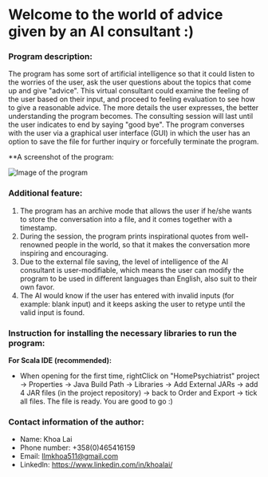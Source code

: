 # Welcome to the world of advice given by an AI consultant :)

### Program description:
The program has some sort of artificial intelligence so that it could listen to the worries of the user, ask the user questions about the topics that come up and give "advice". This virtual consultant could examine the feeling of the user based on their input, and proceed to feeling evaluation to see how to give a reasonable advice. The more details the user expresses, the better understanding the program becomes. The consulting session will last until the user indicates to end by saying "good bye". The program converses with the user via a graphical user interface (GUI) in which the user has an option to save the file for further inquiry or forcefully terminate the program. 

**A screenshot of the program:


![Image of the program](https://i.ibb.co/vZP5RVt/Screenshot-2019-11-27-at-5-29-21-PM.png)

### Additional feature:
1. The program has an archive mode that allows the user if he/she wants to store the conversation into a file, and it comes together with a timestamp.
2. During the session, the program prints inspirational quotes from well-renowned people in the world, so that it makes the conversation more inspiring and encouraging.
3. Due to the external file saving, the level of intelligence of the AI consultant is user-modifiable, which means the user can modify the program to be used in different languages than English, also suit to their own favor. 
4. The AI would know if the user has entered with invalid inputs (for example: blank input) and it keeps asking the user to retype until the valid input is found. 

### Instruction for installing the necessary libraries to run the program:
**For Scala IDE (recommended):**
- When opening for the first time, rightClick on "HomePsychiatrist" project -> Properties 
-> Java Build Path -> Libraries -> Add External JARs -> add 4 JAR files (in the project repository)
-> back to Order and Export -> tick all files. The file is ready. You are good to go :) 

### Contact information of the author:
- Name: Khoa Lai
- Phone number: +358(0)465416159
- Email: llmkhoa511@gmail.com
- Linkedln: https://www.linkedin.com/in/khoalai/


